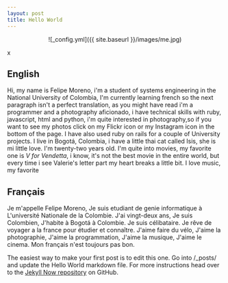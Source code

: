 ```yaml
---
layout: post
title: Hello World
---
```


<center> ![_config.yml]({{ site.baseurl }}/images/me.jpg) </center>

x

<h2>English</h2>

Hi, my name is Felipe Moreno, i'm a student of systems engineering in the National University of Colombia, I'm currently learning french so the next paragraph isn't a perfect translation, as you might have read i'm a programmer and a photography aficionado, i have technical skills with ruby, javascript, html and python, i'm quite interested in photography,so if you want to see my photos click on my Flickr icon or my Instagram icon in the bottom of the page. I have also used ruby on rails for a couple of University projects.
I live in Bogotá, Colombia, i have a little thai cat called Isis, she is mi little love. I'm twenty-two years old. I'm quite into movies, my favorite one is _V for Vendetta_, i know, it's not the best movie in the entire world, but every time i see Valerie's letter part my heart breaks a little bit.
I love music, my favorite  

<h2>Français</h2>

Je m'appelle Felipe Moreno, Je suis etudiant de genie informatique à L'université Nationale de la Colombie. J'ai vingt-deux ans, Je suis Colombien, J'habite à Bogotá à Colombie. Je suis célibataire. Je rêve de voyager a la france pour étudier et connaître. J'aime faire du vélo, J'aime la photographie, J'aime la programmation, J'aime la musique, J'aime le cinema. Mon français n'est toujours pas bon.

The easiest way to make your first post is to edit this one. Go into /_posts/ and update the Hello World markdown file. For more instructions head over to the [Jekyll Now repository](https://github.com/barryclark/jekyll-now) on GitHub.
